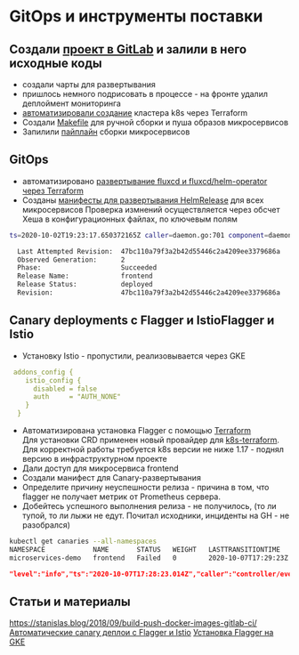 # GitOps и инструменты поставки 


## Создали [проект в GitLab](https://gitlab.com/vasiliev-alexey/microservices-demo) и залили в него исходные коды 

* создали чарты для развертывания
* пришлось немного подрисовать в процессе - на фронте удалил деплоймент мониторинга
* [автоматизировали создание](https://gitlab.com/vasiliev-alexey/gke-tf-cluster) кластера k8s через Terraform
* Создали [Makefile](https://gitlab.com/vasiliev-alexey/microservices-demo/-/blob/master/src/Makefile) для ручной сборки и пуша образов микросервисов
* Запилили [пайплайн](https://gitlab.com/vasiliev-alexey/microservices-demo/-/blob/master/.gitlab-ci.yml) сборки микросервисов



## GitOps

* автоматизировано [развертывание fluxcd и fluxcd/helm-operator через Terraform](gitops/main.tf)
* Созданы [манифесты для развертывания HelmRelease](https://gitlab.com/vasiliev-alexey/microservices-demo/-/tree/master/deploy/releases) для всех микросервисов
Проверка измнений осуществляется через обсчет Хеша в конфигурационных файлах, по ключевым полям

~~~ sh
ts=2020-10-02T19:23:17.650372165Z caller=daemon.go:701 component=daemon event="Sync: 1190d12, microservices-demo:helmrelease/frontend-hipster" logupstream=false

~~~

~~~ sh
  Last Attempted Revision:  47bc110a79f3a2b42d55446c2a4209ee3379686a
  Observed Generation:      2
  Phase:                    Succeeded
  Release Name:             frontend
  Release Status:           deployed
  Revision:                 47bc110a79f3a2b42d55446c2a4209ee3379686a
~~~

## Canary deployments с Flagger и IstioFlagger и Istio



* Установку Istio  - пропустили, реализовывается через GKE

~~~ yaml
 addons_config {
    istio_config {
      disabled = false
      auth     = "AUTH_NONE"
    }
  }
~~~

* Автоматизирована установка Flagger  с помощью [Terraform](flagger/main.tf)  
  Для установки CRD   применен новый провайдер для [k8s-terraform](https://github.com/hashicorp/terraform-provider-kubernetes-alpha). Для корректной работы требуется k8s версии не ниже 1.17 - поднял версию в инфраструктурном проекте
* Дали доступ для микросервиса  frontend
* Создали манифест для Canary-развертывания
* Определите причину неуспешности релиза - причина в  том, что flagger не получает метрик от Prometheus сервера.
* Добейтесь успешного выполнения релиза - не получилось, (то ли  тупой, то ли лыжи не едут. Почитал исходники, инциденты на GH  - не разобрался)

~~~ sh
kubectl get canaries --all-namespaces                                                                                                                                                                                                    21:00:01 07/10/20
NAMESPACE            NAME       STATUS   WEIGHT   LASTTRANSITIONTIME
microservices-demo   frontend   Failed   0        2020-10-07T17:29:23Z
~~~

~~~ json
"level":"info","ts":"2020-10-07T17:28:23.014Z","caller":"controller/events.go:28","msg":"Halt advancement no values found for istio metric request-success-rate probably frontend.microservices-demo is not receiving traffic: running query failed: no values found","canary":"frontend.microservices-demo"}

~~~

## Статьи и материалы

https://stanislas.blog/2018/09/build-push-docker-images-gitlab-ci/
[Автоматические canary деплои с Flagger и Istio](https://habr.com/ru/company/southbridge/blog/444808/)
[Установка Flagger на GKE](https://docs.flagger.app/install/flagger-install-on-google-cloud)